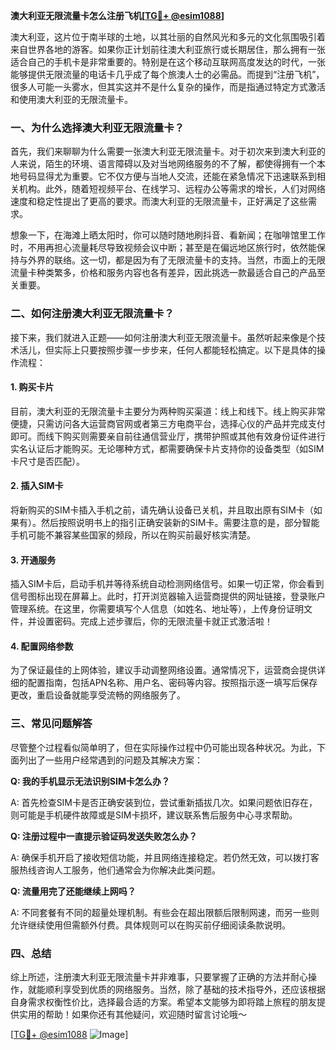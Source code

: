 **澳大利亚无限流量卡怎么注册飞机[[TG💪+ @esim1088](https://t.me/s/esim1088)]**

澳大利亚，这片位于南半球的土地，以其壮丽的自然风光和多元的文化氛围吸引着来自世界各地的游客。如果你正计划前往澳大利亚旅行或长期居住，那么拥有一张适合自己的手机卡是非常重要的。特别是在这个移动互联网高度发达的时代，一张能够提供无限流量的电话卡几乎成了每个旅澳人士的必需品。而提到“注册飞机”，很多人可能一头雾水，但其实这并不是什么复杂的操作，而是指通过特定方式激活和使用澳大利亚的无限流量卡。

### 一、为什么选择澳大利亚无限流量卡？

首先，我们来聊聊为什么需要一张澳大利亚无限流量卡。对于初次来到澳大利亚的人来说，陌生的环境、语言障碍以及对当地网络服务的不了解，都使得拥有一个本地号码显得尤为重要。它不仅方便与当地人交流，还能在紧急情况下迅速联系到相关机构。此外，随着短视频平台、在线学习、远程办公等需求的增长，人们对网络速度和稳定性提出了更高的要求。而澳大利亚的无限流量卡，正好满足了这些需求。

想象一下，在海滩上晒太阳时，你可以随时随地刷抖音、看新闻；在咖啡馆里工作时，不用再担心流量耗尽导致视频会议中断；甚至是在偏远地区旅行时，依然能保持与外界的联络。这一切，都是因为有了无限流量卡的支持。当然，市面上的无限流量卡种类繁多，价格和服务内容也各有差异，因此挑选一款最适合自己的产品至关重要。

### 二、如何注册澳大利亚无限流量卡？

接下来，我们就进入正题——如何注册澳大利亚无限流量卡。虽然听起来像是个技术活儿，但实际上只要按照步骤一步步来，任何人都能轻松搞定。以下是具体的操作流程：

#### 1. 购买卡片

目前，澳大利亚的无限流量卡主要分为两种购买渠道：线上和线下。线上购买非常便捷，只需访问各大运营商官网或者第三方电商平台，选择心仪的产品并完成支付即可。而线下购买则需要亲自前往通信营业厅，携带护照或其他有效身份证件进行实名认证后才能购买。无论哪种方式，都需要确保卡片支持你的设备类型（如SIM卡尺寸是否匹配）。

#### 2. 插入SIM卡

将新购买的SIM卡插入手机之前，请先确认设备已关机，并且取出原有SIM卡（如果有）。然后按照说明书上的指引正确安装新的SIM卡。需要注意的是，部分智能手机可能不兼容某些国家的频段，所以在购买前最好核实清楚。

#### 3. 开通服务

插入SIM卡后，启动手机并等待系统自动检测网络信号。如果一切正常，你会看到信号图标出现在屏幕上。此时，打开浏览器输入运营商提供的网址链接，登录账户管理系统。在这里，你需要填写个人信息（如姓名、地址等），上传身份证明文件，并设置密码。完成上述步骤后，你的无限流量卡就正式激活啦！

#### 4. 配置网络参数

为了保证最佳的上网体验，建议手动调整网络设置。通常情况下，运营商会提供详细的配置指南，包括APN名称、用户名、密码等内容。按照指示逐一填写后保存更改，重启设备就能享受流畅的网络服务了。

### 三、常见问题解答

尽管整个过程看似简单明了，但在实际操作过程中仍可能出现各种状况。为此，下面列出了一些用户经常遇到的问题及其解决方案：

**Q: 我的手机显示无法识别SIM卡怎么办？**

A: 首先检查SIM卡是否正确安装到位，尝试重新插拔几次。如果问题依旧存在，则可能是手机硬件故障或是SIM卡损坏，建议联系售后服务中心寻求帮助。

**Q: 注册过程中一直提示验证码发送失败怎么办？**

A: 确保手机开启了接收短信功能，并且网络连接稳定。若仍然无效，可以拨打客服热线咨询人工服务，他们通常会为你解决此类问题。

**Q: 流量用完了还能继续上网吗？**

A: 不同套餐有不同的超量处理机制。有些会在超出限额后限制网速，而另一些则允许继续使用但需额外付费。具体规则可以在购买前仔细阅读条款说明。

### 四、总结

综上所述，注册澳大利亚无限流量卡并非难事，只要掌握了正确的方法并耐心操作，就能顺利享受到优质的网络服务。当然，除了基础的技术指导外，还应该根据自身需求权衡性价比，选择最合适的方案。希望本文能够为即将踏上旅程的朋友提供实用的帮助！如果你还有其他疑问，欢迎随时留言讨论哦～

[[TG💪+ @esim1088](https://t.me/s/esim1088) ![Image](https://i.postimg.cc/4NQfJmqS/Snipaste-2025-05-13-00-14-12.png)]